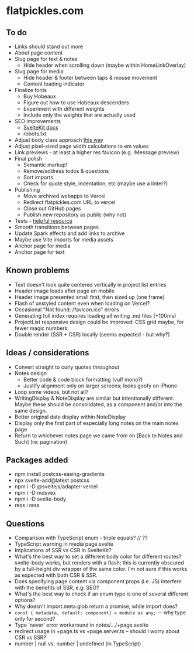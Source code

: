 # flatpickles.com

## To do
* Links should stand out more
* About page content
* Slug page for text & notes
    * Hide header when scrolling down (maybe within HomeLinkOverlay)
* Slug page for media
    * Hide header & footer between taps & mouse movement
    * Content loading indicator
* Finalize fonts
    * Buy Hobeaux
    * Figure out how to use Hobeaux descenders
    * Experiment with different weights
    * Include only the weights that are actually used
* SEO improvements
    * [SvelteKit docs](https://kit.svelte.dev/docs/seo)
    * robots.txt
* Adjust body class approach [this way](https://github.com/sveltejs/svelte/issues/3105#issuecomment-1373889014)
* Adjust pixel-sized page width calculations to em values
* Link previews - at least a higher res favicon (e.g. iMessage preview)
* Final polish
    * Semantic markup!
    * Remove/address todos & questions
    * Sort imports
    * Check for quote style, indentation, etc (maybe use a linter?)
* Publishing
    * Move archived webapps to Vercel
    * Redirect flatpickles.com URL to vercel
    * Close out GitHub pages
    * Publish new repository as public (why not)
* Tests - [helpful resource](https://el3um4s.medium.com/how-to-test-sveltekit-app-with-jest-848afa8edbc7)
* Smooth transitions between pages
* Update Spark effects and add links to archive
* Maybe use Vite imports for media assets
* Anchor page for media
* Anchor page for text

## Known problems
* Text doesn't look quite centered vertically in project list entries
* Header image loads after page on mobile
* Header image presented small first, then sized up (one frame)
* Flash of unstyled content even when loading on Vercel?
* Occasional "Not found: /favicon.ico" errors
* Generating full index requires loading all writing .md files (+100ms)
* ProjectList responsive design could be improved: CSS grid maybe, for fewer magic numbers.
* Double render (SSR + CSR) locally (seems expected - but why?)

## Ideas / considerations
* Convert straight to curly quotes throughout
* Notes design
    * Better code & code block formatting (vulf mono?)
    * Justify alignment only on larger screens; looks goofy on iPhone
* Loop some videos, but not all?
* WritingDisplay & NoteDisplay are similar but intentionally different. Maybe these should be consolidated, as a component and/or into the same design.
* Better original date display within NoteDisplay
* Display only the first part of especially long notes on the main notes page
* Return to whichever notes page we came from on [Back to Notes and Such] (re: pagination)

## Packages added
* npm install postcss-easing-gradients
* npx svelte-add@latest postcss
* npm i -D @sveltejs/adapter-vercel
* npm i -D mdsvex
* npm i -D svelte-body 
* ress i ress

## Questions
* Comparison with TypeScript enum - triple equals? // ??
* TypeScript warning in media page.svelte
* Implications of SSR vs CSR in SvelteKit?
* What's the best way to set a different body color for different routes? svelte-body works, but renders with a flash; this is currently obscured by a full-height div wrapper of the same color. I'm not sure if this works as expected with both CSR & SSR.
* Does specifying page content via component props (i.e. JS) interfere with the benefits of SSR, e.g. SEO?
* What's the best way to check if an enum type is one of several different options?
* Why doesn't import.meta.glob return a promise, while import does?
* `const { metadata, default: component} = module as any;` -- why type only for second?
* Type 'never' error workaround in notes/.../+page.svelte
* redirect usage in +page.ts vs +page.server.ts – should I worry about CSR vs SSR?
* number | null vs. number | undefined (in TypeScript)